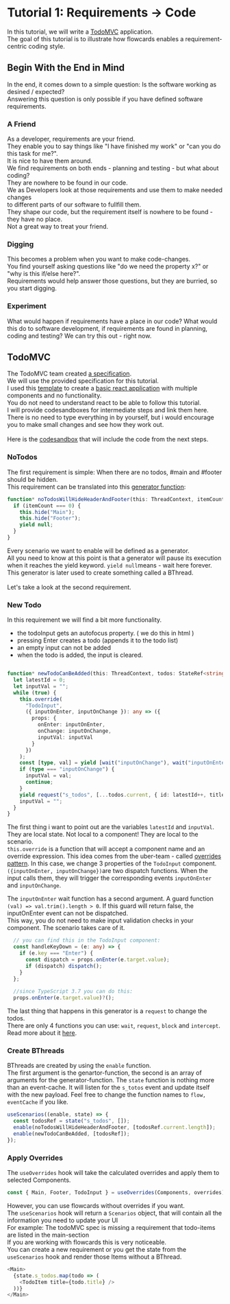 # Tutorial 1:  Requirements -> Code
In this tutorial, we will write a [TodoMVC](http://todomvc.com/) application.<br/>
The goal of this tutorial is to illustrate how flowcards enables a requirement-centric coding style.<br/>

## Begin With the End in Mind
In the end, it comes down to a simple question: Is the software working as desined / expected?<br/>
Answering this question is only possible if you have defined software requirements.<br/>

### A Friend
As a developer, requirements are your friend.<br/>
They enable you to say things like "I have finished my work" or "can you do this task for me?".<br/>
It is nice to have them around.<br/>
We find requirements on both ends - planning and testing - but what about coding?<br/>
They are nowhere to be found in our code.<br/>
We as Developers look at those requirements and use them to make needed changes<br/> 
to different parts of our software to fullfill them.<br/>
They shape our code, but the requirement itself is nowhere to be found - they have no place.<br/>
Not a great way to treat your friend.<br/>

### Digging
This becomes a problem when you want to make code-changes.<br/>
You find yourself asking questions like "do we need the property x?" or "why is this if/else here?".<br/>
Requirements would help answer those questions, but they are burried, so you start digging.<br/>

### Experiment
What would happen if requirements have a place in our code?
What would this do to software development, if requirements are found in planning, coding and testing?
We can try this out - right now.

## TodoMVC
The TodoMVC team created [a specification](https://github.com/tastejs/todomvc/blob/master/app-spec.md#functionality).<br/>
We will use the provided specification for this tutorial.<br/>
I used this [template](https://github.com/tastejs/todomvc-app-template/) to create a [basic react application](https://codesandbox.io/s/todomvc-step-1-44z8u) with multiple components and no functionality.<br/>
You do not need to understand react to be able to follow this tutorial.<br/>
I will provide codesandboxes for intermediate steps and link them here. There is no need to type everything in by yourself, but i would encourage you to make small changes and see how they work out.<br/>
<br/>
Here is the [codesandbox](https://codesandbox.io/s/todomvc-step-2-gbj7o) that will include the code from the next steps.

### NoTodos
The first requirement is simple: When there are no todos, #main and #footer should be hidden.<br/>
This requirement can be translated into this [generator function](https://codeburst.io/understanding-generators-in-es6-javascript-with-examples-6728834016d5):
```ts
function* noTodosWillHideHeaderAndFooter(this: ThreadContext, itemCount: number) {
  if (itemCount === 0) {
    this.hide("Main");
    this.hide("Footer");
    yield null;
  }
}
```
Every scenario we want to enable will be defined as a generator.<br/>
All you need to know at this point is that a generator will pause its execution when it reaches the yield keyword.
```yield null```means - wait here forever.<br/>
This generator is later used to create something called a BThread.<br/>
<br/>
Let's take a look at the second requirement.

### New Todo
In this requirement we will find a bit more functionality.<br>
- the todoInput gets an autofocus property. ( we do this in html )
- pressing Enter creates a todo (appends it to the todo list)
- an empty input can not be added
- when the todo is added, the input is cleared.

```ts

function* newTodoCanBeAdded(this: ThreadContext, todos: StateRef<string[]>) {
  let latestId = 0;
  let inputVal = "";
  while (true) {
    this.override(
      "TodoInput",
      ({ inputOnEnter, inputOnChange }): any => ({
        props: {
          onEnter: inputOnEnter,
          onChange: inputOnChange,
          inputVal: inputVal
        }
      })
    );
    const [type, val] = yield [wait("inputOnChange"), wait("inputOnEnter", (val) => val.trim().length > 0)];
    if (type === "inputOnChange") {
      inputVal = val;
      continue;
    }
    yield request("s_todos", [...todos.current, { id: latestId++, title: inputVal, isCompleted: false }]);
    inputVal = "";
  }
}
```
The first thing i want to point out are the variables `latestId` and `inputVal`.<br/>
They are local state. Not local to a component! They are local to the scenario.<br/>
`this.override` is a function that will accept a component name and an override expression. This idea comes from the uber-team - called [overrides pattern](https://medium.com/@dschnr/better-reusable-react-components-with-the-overrides-pattern-9eca2339f646). In this case, we change 3 properties of the `TodoInput` component.<br/>
`({inputOnEnter, inputOnChange})`are two dispatch functions. When the input calls them, they will trigger the corresponding events `inputOnEnter` and `inputOnChange`.

The `inputOnEnter` wait function has a second argument. A guard function `(val) => val.trim().length > 0`. If this
guard will return false, the inputOnEnter event can not be dispatched.<br/>
This way, you do not need to make input validation checks in your component. The scenario takes care of it.<br/>
```ts
  // you can find this in the TodoInput component: 
  const handleKeyDown = (e: any) => {
    if (e.key === "Enter") {
      const dispatch = props.onEnter(e.target.value);
      if (dispatch) dispatch();
    }
  };
  
  //since TypeScript 3.7 you can do this:
  props.onEnter(e.target.value)?();
```
The last thing that happens in this generator is a `request` to change the todos.<br/>
There are only 4 functions you can use: `wait`, `request`, `block` and `intercept`.<br/>
Read more about it [here](https://medium.com/@lmatteis/react-behavioral-cf6523747aaf).<br/>

### Create BThreads
BThreads are created by using the `enable` function.<br/>
The first argument is the genartor-function, the second is an array of arguments for the generator-function. The `state` function is nothing more than an event-cache. It will listen for the `s_totos` event and update itself with the new payload.
Feel free to change the function names to `flow, eventCache` if you like.

```ts
useScenarios((enable, state) => {
  const todosRef = state("s_todos", []);
  enable(noTodosWillHideHeaderAndFooter, [todosRef.current.length]);
  enable(newTodoCanBeAdded, [todosRef]);
});
```

### Apply Overrides
The `useOverrides` hook will take the calculated overrides and apply them to selected Components.<br/>
```ts
const { Main, Footer, TodoInput } = useOverrides(Components, overrides);
```
However, you can use flowcards without overrides if you want.<br/>
The `useScenarios` hook will return a `Scenarios` object, that will contain all the information you need to update your UI<br/>
For example: The todoMVC spec is missing a requirement that todo-items are listed in the main-section<br/>
If you are working with flowcards this is very noticeable.<br/>
You can create a new requirement or you get the state from the `useScenarios` hook and render those Items without a BThread.<br/>
```ts
<Main>
  {state.s_todos.map(todo => (
    <TodoItem title={todo.title} />
  ))}
</Main>
```





